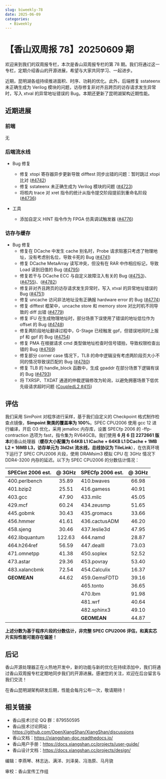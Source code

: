 ```yaml
---
slug: biweekly-78
date: 2025-06-09
categories:
  - Biweekly
---
```


# 【香山双周报 78】20250609 期

欢迎来到我们的双周报专栏，本次是香山双周报专栏的第 78 期。我们将通过这一专栏，定期介绍香山的开源进展，希望与大家共同学习、一起进步。

近期，昆明湖各组持续推进面积、时序、功耗的优化。此外，后端修复 sstateenx 未正确生成为 Verilog 模块的问题，访存修复非对齐且跨页的访存请求发生异常时，写入 xtval 的异常地址错误的 Bug。本期还更新了昆明湖架构近期性能。


<!-- more -->

## 近期进展

### 前端

无

### 后端流水线

- Bug 修复
    - 修复 xtopi 寄存器异步更新导致 difftest 同步出错的问题：暂时跳过 xtopi 比对 ([#4742](https://github.com/OpenXiangShan/XiangShan/pull/4742))
    - 修复 sstateenx 未正确生成为 Verilog 模块的问题 ([#4723](https://github.com/OpenXiangShan/XiangShan/pull/4723))
    - 将核内 trace 对 xret 指令的统计从指令提交阶段提前到重命名阶段 ([#4736](https://github.com/OpenXiangShan/XiangShan/pull/4736))

- 工具
    - 添加自定义 HINT 指令作为 FPGA 仿真调试触发器 ([#4776](https://github.com/OpenXiangShan/XiangShan/pull/4776))

### 访存与缓存

- Bug 修复
    - 修复在 DCache 中发生 cache 别名时，Probe 请求阻塞只考虑了物理地址，没有考虑别名位，导致卡死的 Bug ([#4741](https://github.com/OpenXiangShan/XiangShan/pull/4741))
    - 修复 DCache MetaArray 读写冲突，但没有在 RAR 中作相应标记，导致 Load 读到旧值的 Bug ([#4795](https://github.com/OpenXiangShan/XiangShan/pull/4795))
    - 修复若干与 DCache ECC 与自定义故障注入有关的 Bug ([#4753](https://github.com/OpenXiangShan/XiangShan/pull/4753))、([#4755](https://github.com/OpenXiangShan/XiangShan/pull/4755))、([#4782](https://github.com/OpenXiangShan/XiangShan/pull/4782))
    - 修复非对齐且跨页的访存请求发生异常时，写入 xtval 的异常地址错误的 Bug ([#4751](https://github.com/OpenXiangShan/XiangShan/pull/4751))
    - 修复 uncache 访问非法地址没有正确报 hardware error 的 Bug ([#4774](https://github.com/OpenXiangShan/XiangShan/pull/4774))
    - 修复 difftest 框架中，uncache store 和 memory store 对比时机不同导致的 diff 出错 ([#4779](https://github.com/OpenXiangShan/XiangShan/pull/4779))
    - 修复 IFU 在生成物理地址时，部分场景下误使用了错误的地址低位作为 offset 的 Bug ([#4748](https://github.com/OpenXiangShan/XiangShan/pull/4748))
    - 修复两阶段地址翻译过程中，G-Stage 已经触发 gpf，但错误地同时上报 pf 和 gpf 的 Bug ([#4754](https://github.com/OpenXiangShan/XiangShan/pull/4754))
    - 修复 PMA 在根据请求 cmd 类型做地址检查时信号错拍，导致权限检查出错的 Bug ([#4769](https://github.com/OpenXiangShan/XiangShan/pull/4769))
    - 修复部分 corner case 情况下，TLB 的命中逻辑没有考虑两阶段页大小不同的情况导致误匹配的 Bug ([#4780](https://github.com/OpenXiangShan/XiangShan/pull/4780))
    - 修复 TLB 的 handle_block 函数中，生成 gpaddr 在部分场景下逻辑有误的 Bug ([#4793](https://github.com/OpenXiangShan/XiangShan/pull/4793))
    - 将 TXRSP、TXDAT 通道的仲裁逻辑修改为轮询，以避免拥塞场景下低优先级请求超时问题 ([CoupledL2 #415](https://github.com/OpenXiangShan/CoupledL2/pull/415))

## 评估

我们采用 SimPoint 对程序进行采样，基于我们自定义的 Checkpoint 格式制作检查点镜像，**Simpoint 聚类的覆盖率为 100%**。SPEC CPU2006 使用 gcc 12 进行编译，开启 O3 优化，采用 jemalloc 内存库，设置 SPECfp 2006 的 -ffp-contraction 选项为 fast，指令集为 RV64GCB。我们使用 **6 月 6 日 2272661 版本**的香山处理器（**缓存大小配置为 64KB L1 ICache + 64KB L1 DCache + 1MB L2 + 16MB L3，访存单元为 3ld2st 流水线，总线协议为 TileLink**），在仿真环境下运行了 SPEC CPU2006 片段，使用 DRAMsim3 模拟 CPU 在 3GHz 情况下 DDR4-3200 内存的延迟。以下为 SPEC CPU2006 的分数估计情况：

| SPECint 2006 est. | @ 3GHz | SPECfp 2006 est.  | @ 3GHz |
| :---------------- | :----: | :---------------- | :----: |
| 400.perlbench     | 35.89  | 410.bwaves        | 66.98  |
| 401.bzip2         | 25.51  | 416.gamess        | 40.91  |
| 403.gcc           | 47.90  | 433.milc          | 45.05  |
| 429.mcf           | 60.24  | 434.zeusmp        | 51.65  |
| 445.gobmk         | 30.43  | 435.gromacs       | 33.66  |
| 456.hmmer         | 41.61  | 436.cactusADM     | 46.20  |
| 458.sjeng         | 30.46  | 437.leslie3d      | 47.95  |
| 462.libquantum    | 122.63 | 444.namd          | 28.87  |
| 464.h264ref       | 56.59  | 447.dealII        | 73.03  |
| 471.omnetpp       | 41.38  | 450.soplex        | 52.52  |
| 473.astar         | 29.36  | 453.povray        | 53.40  |
| 483.xalancbmk     | 72.54  | 454.Calculix      | 16.37  |
| **GEOMEAN**       | 44.62  | 459.GemsFDTD      | 39.16  |
|                   |        | 465.tonto         | 36.65  |
|                   |        | 470.lbm           | 91.98  |
|                   |        | 481.wrf           | 40.64  |
|                   |        | 482.sphinx3       | 49.10  |
|                   |        | **GEOMEAN**       | 44.87  |

**上述分数为基于程序片段的分数估计，非完整 SPEC CPU2006 评估，和真实芯片实际性能可能存在偏差！**

## 后记

香山开源处理器正在火热地开发中，新的功能与新的优化在持续添加中，我们将通过香山双周报专栏定期地同步我们的开源进展。感谢您的关注，欢迎在后台留言与我们交流！

在香山昆明湖架构研发后期，性能会每月公布一次，敬请期待！

## 相关链接

- 香山技术讨论 QQ 群：879550595
- 香山技术讨论网站：https://github.com/OpenXiangShan/XiangShan/discussions
- 香山文档：https://xiangshan-doc.readthedocs.io/
- 香山用户手册：https://docs.xiangshan.cc/projects/user-guide/
- 香山设计文档：https://docs.xiangshan.cc/projects/design/

编辑：李燕琴、林志达、满洋、刘泽昊、冯浩原、马月骁

审校：香山宣传工作组
